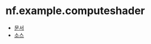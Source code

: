 # nf.example.computeshader

- [문서](https://netpyoung.github.io/nf.example.computeshader/)
- [소스](https://github.com/netpyoung/nf.example.computeshader)
